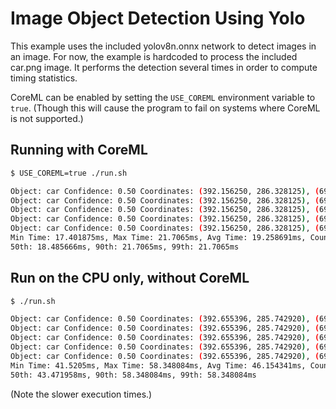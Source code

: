 Image Object Detection Using Yolo
=================================

This example uses the included yolov8n.onnx network to detect images in an
image. For now, the example is hardcoded to process the included car.png image.
It performs the detection several times in order to compute timing statistics.


CoreML can be enabled by setting the `USE_COREML` environment variable to
`true`. (Though this will cause the program to fail on systems where CoreML is
not supported.)

Running with CoreML
-------------------
```bash
$ USE_COREML=true ./run.sh

Object: car Confidence: 0.50 Coordinates: (392.156250, 286.328125), (692.111755, 655.371094)
Object: car Confidence: 0.50 Coordinates: (392.156250, 286.328125), (692.111755, 655.371094)
Object: car Confidence: 0.50 Coordinates: (392.156250, 286.328125), (692.111755, 655.371094)
Object: car Confidence: 0.50 Coordinates: (392.156250, 286.328125), (692.111755, 655.371094)
Object: car Confidence: 0.50 Coordinates: (392.156250, 286.328125), (692.111755, 655.371094)
Min Time: 17.401875ms, Max Time: 21.7065ms, Avg Time: 19.258691ms, Count: 5
50th: 18.485666ms, 90th: 21.7065ms, 99th: 21.7065ms
```

Run on the CPU only, without CoreML
-----------------------------------
```bash
$ ./run.sh

Object: car Confidence: 0.50 Coordinates: (392.655396, 285.742920), (691.901306, 656.455566)
Object: car Confidence: 0.50 Coordinates: (392.655396, 285.742920), (691.901306, 656.455566)
Object: car Confidence: 0.50 Coordinates: (392.655396, 285.742920), (691.901306, 656.455566)
Object: car Confidence: 0.50 Coordinates: (392.655396, 285.742920), (691.901306, 656.455566)
Object: car Confidence: 0.50 Coordinates: (392.655396, 285.742920), (691.901306, 656.455566)
Min Time: 41.5205ms, Max Time: 58.348084ms, Avg Time: 46.154341ms, Count: 5
50th: 43.471958ms, 90th: 58.348084ms, 99th: 58.348084ms
```
(Note the slower execution times.)
